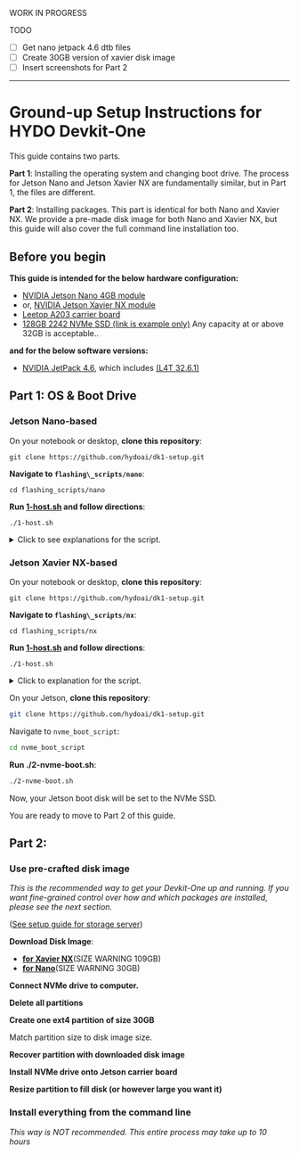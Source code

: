 WORK IN PROGRESS

TODO

- [ ] Get nano jetpack 4.6 dtb files
- [ ] Create 30GB version of xavier disk image
- [ ] Insert screenshots for Part 2 
---

# Ground-up Setup Instructions for HYDO Devkit-One

This guide contains two parts. 

**Part 1**: Installing the operating system and changing boot drive. The process for Jetson Nano and Jetson Xavier NX are fundamentally similar, but in Part 1, the files are different.

**Part 2**: Installing packages. This part is identical for both Nano and Xavier NX. We provide a pre-made disk image for both Nano and Xavier NX, but this guide will also cover the full command line installation too.

## Before you begin

**This guide is intended for the below hardware configuration:**

+ [NVIDIA Jetson Nano 4GB module](https://www.nvidia.com/en-us/autonomous-machines/embedded-systems/jetson-nano/)
+ or, [NVIDIA Jetson Xavier NX module](https://www.nvidia.com/en-us/autonomous-machines/embedded-systems/jetson-xavier-nx/)
+ [Leetop A203 carrier board](http://www.leetop.top/leetopen.asp?id=256)
+ [128GB 2242 NVMe SSD (link is example only)](https://www.transcend-info.com/Embedded/Products/No-1164) Any capacity at or above 32GB is acceptable..

**and for the below software versions:**

+ [NVIDIA JetPack 4.6](https://developer.nvidia.com/jetpack-sdk-46), which includes [(L4T 32.6.1)](https://developer.nvidia.com/embedded/linux-tegra-r3261)

## Part 1: OS & Boot Drive

### Jetson Nano-based

On your notebook or desktop, **clone this repository**:
```
git clone https://github.com/hydoai/dk1-setup.git
```

**Navigate to `flashing\_scripts/nano`**:
```
cd flashing_scripts/nano
```

**Run [1-host.sh](flashing_scripts/nano/1-host.sh) and follow directions**:
```
./1-host.sh
```

<details><summary>Click to see explanations for the script.</summary>
<p>

#### Download L4T Driver Package and Sample Root Filesystem from NVIDIA

I have copied most large files to [storage.hydo.ai](https://storage.hydo.ai) as a mirror for faster downloads.

+ [Link to download L4T Driver Package for Nano](https://developer.nvidia.com/embedded/l4t/r32_release_v6.1/t210/jetson-210_linux_r32.6.1_aarch64.tbz2) ([storage.hydo.ai mirror](https://storage.hydo.ai/nvidia-mirror/jetpack4-6/nano/Jetson-210_Linux_R32.6.1_aarch64.tbz2))
+ [Link to download Sample Root Filesystem for Nano](https://developer.nvidia.com/embedded/l4t/r32_release_v6.1/t210/tegra_linux_sample-root-filesystem_r32.6.1_aarch64.tbz2) ([storage.hydo.ai mirror](https://storage.hydo.ai/nvidia-mirror/jetpack4-6/nano/Tegra_Linux_Sample-Root-Filesystem_R32.6.1_aarch64.tbz2))


Decompressing the L4T Driver Package will output a directory named `Linux_for_Tegra`. 

Inside this, we will add a new kernel dtb file from Leetop for the A203 carrier board.

+ [A203 Nano Jetpack4.6 dtb](leetop_kernel_files/jetpack_4.6_nano203.rar)

Decompress the `.rar` file while preserving directory:

This will extract one `.dtb` file insde `nx/Linux_for_Tegra/kernel/dtb` directory.

Copy this to the same corresponding directory in the full `Linux for Tegra` directory extracted above, and compress it back with tar.


</p></details>

### Jetson Xavier NX-based

On your notebook or desktop, **clone this repository**:
```
git clone https://github.com/hydoai/dk1-setup.git
```

**Navigate to `flashing\_scripts/nx`**:
```
cd flashing_scripts/nx
```

**Run [1-host.sh](flashing_scripts/nx/1-host.sh) and follow directions**:
```
./1-host.sh
```

<details><summary>Click to explanation for the script.</summary>
<p>

See expalanation in Nano section for more detail.

Here are just the different files:

+ [Download L4T Driver Package for NX](https://developer.nvidia.com/embedded/l4t/r32_release_v6.1/t186/jetson_linux_r32.6.1_aarch64.tbz2) ([storage.hydo.ai mirror](https://storage.hydo.ai/nvidia-mirror/jetpack4-6/nx/Jetson_Linux_R32.6.1_aarch64.tbz2))
+ [Download Sample Root Filesystem for NX](https://developer.nvidia.com/embedded/l4t/r32_release_v6.1/t186/tegra_linux_sample-root-filesystem_r32.6.1_aarch64.tbz2) ([storage.hydo.ai mirror](https://storage.hydo.ai/nvidia-mirror/jetpack4-6/nx/Tegra_Linux_Sample-Root-Filesystem_R32.6.1_aarch64.tbz2))


+ [A203 Xavier NX Jetpack4.6 dtb](leetop_kernel_files/jetpack4.6_203nx.rar)

</p>
</details>

On your Jetson, **clone this repository**:
```bash
git clone https://github.com/hydoai/dk1-setup.git
```

Navigate to `nvme_boot_script`:
```bash
cd nvme_boot_script
```

**Run ./2-nvme-boot.sh**:
```bash
./2-nvme-boot.sh
```

Now, your Jetson boot disk will be set to the NVMe SSD.

You are ready to move to Part 2 of this guide.

## Part 2:

### Use pre-crafted disk image

*This is the recommended way to get your Devkit-One up and running. If you want fine-grained control over how and which packages are installed, please see the next section.*

([See setup guide for storage server](https://github.com/hydoai/fs1-setup))

**Download Disk Image**:

+ [**for Xavier NX**](https://storage.hydo.ai/nx-img-latest.img)(SIZE WARNING 109GB)
+ [**for Nano**](https://storage.hydo.ai/nano-img-latest.img)(SIZE WARNING 30GB)

**Connect NVMe drive to computer.**

**Delete all partitions**

**Create one ext4 partition of size 30GB** 

Match partition size to disk image size.

**Recover partition with downloaded disk image**

**Install NVMe drive onto Jetson carrier board**

**Resize partition to fill disk (or however large you want it)**


### Install everything from the command line

*This way is NOT recommended. This entire process may take up to 10 hours*


